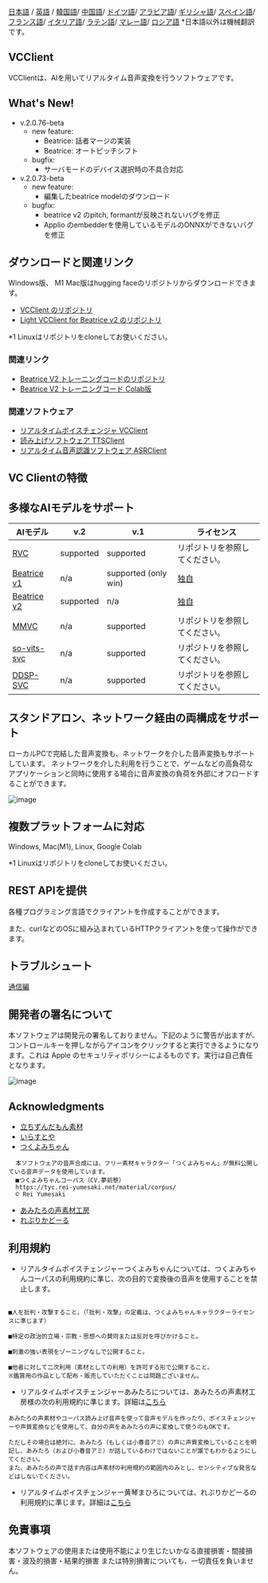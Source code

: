 [日本語](/README.md) /
[英語](/docs_i18n/README_en.md) /
[韓国語](/docs_i18n/README_ko.md)/
[中国語](/docs_i18n/README_zh.md)/
[ドイツ語](/docs_i18n/README_de.md)/
[アラビア語](/docs_i18n/README_ar.md)/
[ギリシャ語](/docs_i18n/README_el.md)/
[スペイン語](/docs_i18n/README_es.md)/
[フランス語](/docs_i18n/README_fr.md)/
[イタリア語](/docs_i18n/README_it.md)/
[ラテン語](/docs_i18n/README_la.md)/
[マレー語](/docs_i18n/README_ms.md)/
[ロシア語](/docs_i18n/README_ru.md)
*日本語以外は機械翻訳です。

## VCClient

VCClientは、AIを用いてリアルタイム音声変換を行うソフトウェアです。

## What's New!

* v.2.0.76-beta
  * new feature:
    * Beatrice: 話者マージの実装
    * Beatrice: オートピッチシフト
  * bugfix:
    * サーバモードのデバイス選択時の不具合対応
* v.2.0.73-beta
  * new feature:
    * 編集したbeatrice modelのダウンロード
  * bugfix:
    * beatrice v2 のpitch, formantが反映されないバグを修正
    * Applio のembedderを使用しているモデルのONNXができないバグを修正

## ダウンロードと関連リンク

Windows版、 M1 Mac版はhugging faceのリポジトリからダウンロードできます。

* [VCClient のリポジトリ](https://huggingface.co/wok000/vcclient000/tree/main)
* [Light VCClient for Beatrice v2 のリポジトリ](https://huggingface.co/wok000/light_vcclient_beatrice/tree/main)

*1 Linuxはリポジトリをcloneしてお使いください。

### 関連リンク

* [Beatrice V2 トレーニングコードのリポジトリ](https://huggingface.co/fierce-cats/beatrice-trainer)
* [Beatrice V2 トレーニングコード Colab版](https://github.com/w-okada/beatrice-trainer-colab)

### 関連ソフトウェア

* [リアルタイムボイスチェンジャ VCClient](https://github.com/w-okada/voice-changer)
* [読み上げソフトウェア TTSClient](https://github.com/w-okada/ttsclient)
* [リアルタイム音声認識ソフトウェア ASRClient](https://github.com/w-okada/asrclient)

## VC Clientの特徴

## 多様なAIモデルをサポート

| AIモデル                                                                                                     | v.2       | v.1                  | ライセンス                                                                                 |
| ------------------------------------------------------------------------------------------------------------ | --------- | -------------------- | ------------------------------------------------------------------------------------------ |
| [RVC ](https://github.com/RVC-Project/Retrieval-based-Voice-Conversion-WebUI/blob/main/docs/jp/README.ja.md) | supported | supported            | リポジトリを参照してください。                                                             |
| [Beatrice v1](https://prj-beatrice.com/)                                                                     | n/a       | supported (only win) | [独自](https://github.com/w-okada/voice-changer/tree/master/server/voice_changer/Beatrice) |
| [Beatrice v2](https://prj-beatrice.com/)                                                                     | supported | n/a                  | [独自](https://huggingface.co/wok000/vcclient_model/blob/main/beatrice_v2_beta/readme.md)  |
| [MMVC](https://github.com/isletennos/MMVC_Trainer)                                                           | n/a       | supported            | リポジトリを参照してください。                                                             |
| [so-vits-svc](https://github.com/svc-develop-team/so-vits-svc)                                               | n/a       | supported            | リポジトリを参照してください。                                                             |
| [DDSP-SVC](https://github.com/yxlllc/DDSP-SVC)                                                               | n/a       | supported            | リポジトリを参照してください。                                                             |

## スタンドアロン、ネットワーク経由の両構成をサポート

ローカルPCで完結した音声変換も、ネットワークを介した音声変換もサポートしています。
ネットワークを介した利用を行うことで、ゲームなどの高負荷なアプリケーションと同時に使用する場合に音声変換の負荷を外部にオフロードすることができます。

![image](https://user-images.githubusercontent.com/48346627/206640768-53f6052d-0a96-403b-a06c-6714a0b7471d.png)

## 複数プラットフォームに対応

Windows, Mac(M1), Linux, Google Colab

*1 Linuxはリポジトリをcloneしてお使いください。

## REST APIを提供

各種プログラミング言語でクライアントを作成することができます。

また、curlなどのOSに組み込まれているHTTPクライアントを使って操作ができます。

## トラブルシュート

[通信編](tutorials/trouble_shoot_communication_ja.md)

## 開発者の署名について

本ソフトウェアは開発元の署名しておりません。下記のように警告が出ますが、コントロールキーを押しながらアイコンをクリックすると実行できるようになります。これは Apple のセキュリティポリシーによるものです。実行は自己責任となります。

![image](https://user-images.githubusercontent.com/48346627/212567711-c4a8d599-e24c-4fa3-8145-a5df7211f023.png)

## Acknowledgments

* [立ちずんだもん素材](https://seiga.nicovideo.jp/seiga/im10792934)
* [いらすとや](https://www.irasutoya.com/)
* [つくよみちゃん](https://tyc.rei-yumesaki.net/)

```
  本ソフトウェアの音声合成には、フリー素材キャラクター「つくよみちゃん」が無料公開している音声データを使用しています。
  ■つくよみちゃんコーパス（CV.夢前黎）
  https://tyc.rei-yumesaki.net/material/corpus/
  © Rei Yumesaki
```

* [あみたろの声素材工房](https://amitaro.net/)
* [れぷりかどーる](https://kikyohiroto1227.wixsite.com/kikoto-utau)

## 利用規約

* リアルタイムボイスチェンジャーつくよみちゃんについては、つくよみちゃんコーパスの利用規約に準じ、次の目的で変換後の音声を使用することを禁止します。

```

■人を批判・攻撃すること。（「批判・攻撃」の定義は、つくよみちゃんキャラクターライセンスに準じます）

■特定の政治的立場・宗教・思想への賛同または反対を呼びかけること。

■刺激の強い表現をゾーニングなしで公開すること。

■他者に対して二次利用（素材としての利用）を許可する形で公開すること。
※鑑賞用の作品として配布・販売していただくことは問題ございません。
```

* リアルタイムボイスチェンジャーあみたろについては、あみたろの声素材工房様の次の利用規約に準じます。詳細は[こちら](https://amitaro.net/voice/faq/#index_id6)

```
あみたろの声素材やコーパス読み上げ音声を使って音声モデルを作ったり、ボイスチェンジャーや声質変換などを使用して、自分の声をあみたろの声に変換して使うのもOKです。

ただしその場合は絶対に、あみたろ（もしくは小春音アミ）の声に声質変換していることを明記し、あみたろ（および小春音アミ）が話しているわけではないことが誰でもわかるようにしてください。
また、あみたろの声で話す内容は声素材の利用規約の範囲内のみとし、センシティブな発言などはしないでください。
```

* リアルタイムボイスチェンジャー黄琴まひろについては、れぷりかどーるの利用規約に準じます。詳細は[こちら](https://kikyohiroto1227.wixsite.com/kikoto-utau/ter%EF%BD%8Ds-of-service)

## 免責事項

本ソフトウェアの使用または使用不能により生じたいかなる直接損害・間接損害・波及的損害・結果的損害 または特別損害についても、一切責任を負いません。
